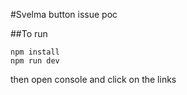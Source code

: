 #Svelma button issue poc

##To run

```
npm install
npm run dev
```

then open console and click on the links


